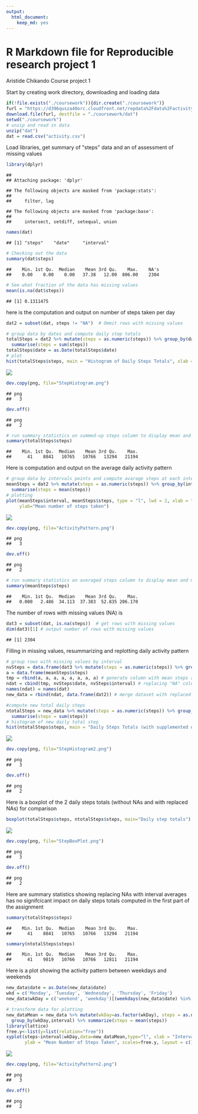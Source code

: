 ```yaml
---
output: 
  html_document: 
    keep_md: yes
---
```

R Markdown file for Reproducible research project 1
===================================================

Aristide Chikando
Course project 1

Start by creating work directory, downloading and loading data


```r
if(!file.exists("./coursework")){dir.create("./coursework")}
furl = "https://d396qusza40orc.cloudfront.net/repdata%2Fdata%2Factivity.zip"
download.file(furl, destfile = "./coursework/dat")
setwd("./coursework")
# unzip and read in data
unzip("dat")
dat = read.csv("activity.csv")
```

Load libraries, get summary of "steps" data and an of assessment of missing values 


```r
library(dplyr)
```

```
## 
## Attaching package: 'dplyr'
```

```
## The following objects are masked from 'package:stats':
## 
##     filter, lag
```

```
## The following objects are masked from 'package:base':
## 
##     intersect, setdiff, setequal, union
```

```r
names(dat)
```

```
## [1] "steps"    "date"     "interval"
```

```r
# Checking out the data
summary(dat$steps)
```

```
##    Min. 1st Qu.  Median    Mean 3rd Qu.    Max.    NA's 
##    0.00    0.00    0.00   37.38   12.00  806.00    2304
```

```r
# See what fraction of the data has missing values
mean(is.na(dat$steps))
```

```
## [1] 0.1311475
```


here is the computation and output on number of steps taken per day


```r
dat2 = subset(dat, steps != "NA")  # Ommit rows with missing values

# group data by dates and compute daily step totals
totalSteps = dat2 %>% mutate(steps = as.numeric(steps)) %>% group_by(date) %>% 
  summarise(steps = sum(steps))
totalSteps$date = as.Date(totalSteps$date)
# plot
hist(totalSteps$steps, main = "Histogram of Daily Steps Totals", xlab = "Daily steps totals")
```

![](PA1_template_files/figure-html/unnamed-chunk-3-1.png)<!-- -->

```r
dev.copy(png, file="StepHistogram.png")
```

```
## png 
##   3
```

```r
dev.off()
```

```
## png 
##   2
```

```r
# run summary statistics on summed-up steps column to display mean and median 
summary(totalSteps$steps)
```

```
##    Min. 1st Qu.  Median    Mean 3rd Qu.    Max. 
##      41    8841   10765   10766   13294   21194
```

Here is computation and output on the average daily activity pattern 

```r
# group data by intervals points and compute avarage steps at each intervals
meanSteps = dat2 %>% mutate(steps = as.numeric(steps)) %>% group_by(interval) %>% 
  summarise(steps = mean(steps))
# plotting
plot(meanSteps$interval, meanSteps$steps, type = "l", lwd = 2, xlab = "5-minute interval", 
     ylab="Mean number of steps taken")
```

![](PA1_template_files/figure-html/unnamed-chunk-4-1.png)<!-- -->

```r
dev.copy(png, file="ActivityPattern.png")
```

```
## png 
##   3
```

```r
dev.off()
```

```
## png 
##   2
```

```r
# run summary statistics on averaged steps column to display mean and median
summary(meanSteps$steps)
```

```
##    Min. 1st Qu.  Median    Mean 3rd Qu.    Max. 
##   0.000   2.486  34.113  37.383  52.835 206.170
```

The number of rows with missing values (NA) is

```r
dat3 = subset(dat, is.na(steps))  # get rows with missing values
dim(dat3)[1] # output number of rows with missing values
```

```
## [1] 2304
```

Filling in missing values, resummarizing and replotting daily activity pattern

```r
# group rows with missing values by interval
nvSteps = data.frame(dat3 %>% mutate(steps = as.numeric(steps)) %>% group_by(interval))
a = data.frame(meanSteps$steps)
tmp = rbind(a, a, a, a, a, a, a, a) # generate column with mean steps at each corresponding interval
ndat = cbind(tmp, nvSteps$date, nvSteps$interval) # replacing "NA" column with computed averages
names(ndat) = names(dat)
new_data = rbind(ndat, data.frame(dat2)) # merge dataset with replaced "NAs" to the remaining dataset

#compute new total daily steps
ntotalSteps = new_data %>% mutate(steps = as.numeric(steps)) %>% group_by(date) %>% 
  summarise(steps = sum(steps))
# histogram of new daily total step
hist(ntotalSteps$steps, main = "Daily Steps Totals (with supplemented data)", xlab = "Daily steps totals")
```

![](PA1_template_files/figure-html/unnamed-chunk-6-1.png)<!-- -->

```r
dev.copy(png, file="StepHistogram2.png")
```

```
## png 
##   3
```

```r
dev.off()
```

```
## png 
##   2
```

Here is a boxplot of the 2 daily steps totals (without NAs and with replaced NAs) for comparison


```r
boxplot(totalSteps$steps, ntotalSteps$steps, main="Daily step totals")
```

![](PA1_template_files/figure-html/unnamed-chunk-7-1.png)<!-- -->

```r
dev.copy(png, file="StepBoxPlot.png")
```

```
## png 
##   3
```

```r
dev.off()
```

```
## png 
##   2
```

Here are summary statistics showing replacing NAs with interval averages has no signifcicant impact on daily steps totals computed in the first part of the assignment 

```r
summary(totalSteps$steps)
```

```
##    Min. 1st Qu.  Median    Mean 3rd Qu.    Max. 
##      41    8841   10765   10766   13294   21194
```

```r
summary(ntotalSteps$steps)
```

```
##    Min. 1st Qu.  Median    Mean 3rd Qu.    Max. 
##      41    9819   10766   10766   12811   21194
```

Here is a plot showing the activity pattern between weekdays and weekends


```r
new_data$date = as.Date(new_data$date)
wkd = c('Monday', 'Tuesday', 'Wednesday', 'Thursday', 'Friday')
new_data$wkDay = c('weekend', 'weekday')[(weekdays(new_data$date) %in% wkd)+1L]

# transform data for plotting
new_dataMean = new_data %>% mutate(wkDay=as.factor(wkDay), steps = as.numeric(steps)) %>% 
  group_by(wkDay,interval) %>% summarize(steps = mean(steps))
library(lattice)
free.y<-list(y=list(relation="free"))
xyplot(steps~interval|wkDay,data=new_dataMean,type="l", xlab = "Interval", 
       ylab = "Mean Number of Steps Taken", scales=free.y, layout = c(1,2))
```

![](PA1_template_files/figure-html/unnamed-chunk-9-1.png)<!-- -->

```r
dev.copy(png, file="ActivityPattern2.png")
```

```
## png 
##   3
```

```r
dev.off()
```

```
## png 
##   2
```


